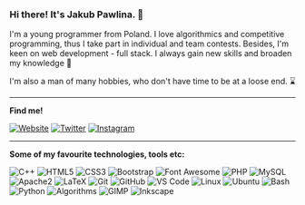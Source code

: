 ### Hi there! It's Jakub Pawlina. 👋

I'm a young programmer from Poland. I love algorithmics and competitive programming, thus I take part in individual and team contests. Besides, I'm keen on web development - full stack. I always gain new skills and broaden my knowledge 📖

I'm also a man of many hobbies, who don't have time to be at a loose end. ⌛

<hr />

<b>Find me!</b>

[![Website](https://img.shields.io/badge/-jakubpawlina.com-black?style=flat-square&logo=google-chrome&logoColor=white)](https://jakubpawlina.com)
[![Twitter](https://img.shields.io/badge/-jakub__pawlina-black?style=flat-square&logo=twitter&logoColor=white)](https://twitter.com/jakub_pawlina)
[![Instagram](https://img.shields.io/badge/-jrpawlina__photography-black?style=flat-square&logo=instagram&logoColor=white)](https://www.instagram.com/jrpawlina_photography/)

<hr />

<b>Some of my favourite technologies, tools etc:</b>

![C++](https://img.shields.io/badge/-C%2B%2B-black?style=flat-square&logo=C%2B%2B&logoColor=white)
![HTML5](https://img.shields.io/badge/-HTML5-black?style=flat-square&logo=html5&logoColor=white)
![CSS3](https://img.shields.io/badge/-CSS3-black?style=flat-square&logo=css3&logoColor=white)
![Bootstrap](https://img.shields.io/badge/-Bootstrap-black?style=flat-square&logo=bootstrap&logoColor=white)
![Font Awesome](https://img.shields.io/badge/-Font_Awesome-black?style=flat-square&logo=font-awesome&logoColor=white)
![PHP](https://img.shields.io/badge/-PHP-black?style=flat-square&logo=php&logoColor=white)
![MySQL](https://img.shields.io/badge/-MySQL-black?style=flat-square&logo=mysql&logoColor=white)
![Apache2](https://img.shields.io/badge/-Apache2-black?style=flat-square&logo=apache&logoColor=white)
![LaTeX](https://img.shields.io/badge/-LaTeX-black?style=flat-square&logo=latex&logoColor=white)
![Git](https://img.shields.io/badge/-Git-black?style=flat-square&logo=git&logoColor=white)
![GitHub](https://img.shields.io/badge/-GitHub-black?style=flat-square&logo=github&logoColor=white)
![VS Code](https://img.shields.io/badge/-VS%20Code-black?style=flat-square&logo=visual-studio-code&logoColor=white)
![Linux](https://img.shields.io/badge/-Linux-black?style=flat-square&logo=linux&logoColor=white)
![Ubuntu](https://img.shields.io/badge/-Ubuntu-black?style=flat-square&logo=ubuntu&logoColor=white)
![Bash](https://img.shields.io/badge/-Bash-black?style=flat-square&logo=gnu-bash&logoColor=white)
![Python](https://img.shields.io/badge/-Python-black?style=flat-square&logo=python&logoColor=white)
![Algorithms](https://img.shields.io/badge/-Algorithms-black?style=flat-square&logo=codeforces&logoColor=white)
![GIMP](https://img.shields.io/badge/-GIMP-black?style=flat-square&logo=gimp&logoColor=white)
![Inkscape](https://img.shields.io/badge/-Inkscape-black?style=flat-square&logo=inkscape&logoColor=white)


<!--
**jakubpawlina/jakubpawlina** is a ✨ _special_ ✨ repository because its `README.md` (this file) appears on your GitHub profile. -->
<!--
Here are some ideas to get you started:

- 🔭 I’m currently working on ...
- 🌱 I’m currently learning ...
- 👯 I’m looking to collaborate on ...
- 🤔 I’m looking for help with ...
- 💬 Ask me about ...
- 📫 How to reach me: ...
- 😄 Pronouns: ...
- ⚡ Fun fact: ...
-->


<!-- ![Anurag's github stats](https://github-readme-stats.vercel.app/api?username=jakubpawlina&show_icons=true&count_private=true&include_all_commits=true&theme=dark&hide=stars,contribs) -->
